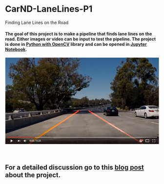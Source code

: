# **CarND-LaneLines-P1** 
Finding Lane Lines on the Road

#### The goal of this project is to make a pipeline that finds lane lines on the road. Either images or video can be input to test the pipeline. The project is done in [Python with OpenCV](https://pypi.python.org/pypi/opencv-python) library and can be opened in [Jupyter Notebook](https://www.packtpub.com/books/content/basics-jupyter-notebook-and-python).

[![IMAGE ALT TEXT](./output_movies/yt_screenshot.jpg)](https://www.youtube.com/watch?v=-kU6nh0G6jY) 

</br>

## For a detailed discussion go to this [blog post](http://tomaszkacmajor.pl/index.php/2017/05/17/first-step-stay-track-lane-lines-detection/) about the project.
